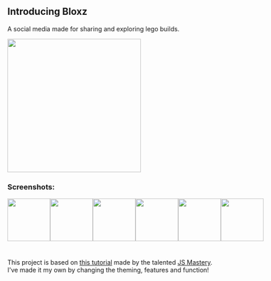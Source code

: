 ## Introducing Bloxz

A social media made for sharing and exploring lego builds.

<img style="width: 300px" src="https://github.com/user-attachments/assets/2ad5639e-bbc2-4579-9928-24e28a601583" />

### Screenshots:

<div style="display: flex">
  <img style="width: 10vw" src="https://github.com/user-attachments/assets/53373224-c82b-4847-af73-906e2a3d1488" />
  <img style="width: 10vw" src="https://github.com/user-attachments/assets/6f567320-640f-446d-b5d3-e5f6ad1b14dc" />
  <img style="width: 10vw" src="https://github.com/user-attachments/assets/dec62b23-df8a-4a5a-8d38-129204e9c317" />
  <img style="width: 10vw" src="https://github.com/user-attachments/assets/971222f2-6b24-4b41-974f-14f9346dd73c" />
  <img style="width: 10vw" src="https://github.com/user-attachments/assets/8b424428-5d56-41d8-a9f7-dcd9d91b103f" />
  <img style="width: 10vw" src="https://github.com/user-attachments/assets/1017b6f8-ea3e-49b6-b98a-11e2fa0af6a7" />
</div>

#

This project is based on [this tutorial](https://www.youtube.com/watch?v=ZBCUegTZF7M) made by the talented [JS Mastery](https://www.youtube.com/@javascriptmastery). <br> I've made it my own by changing the theming, features and function!

